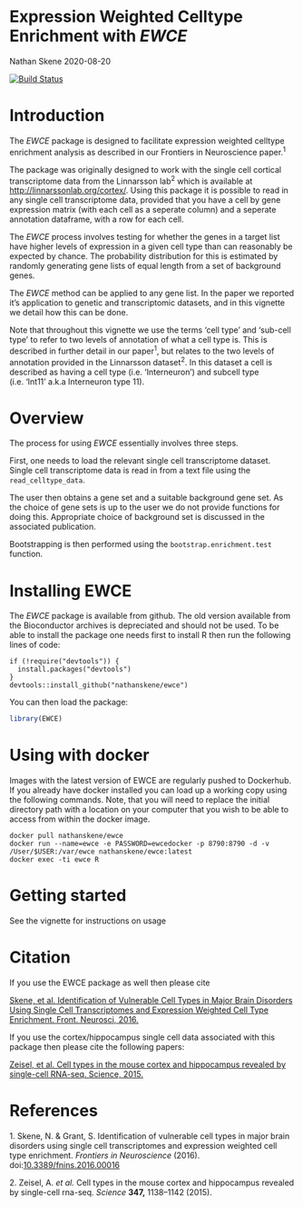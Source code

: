 Expression Weighted Celltype Enrichment with *EWCE*
================
Nathan Skene
2020-08-20

<!-- Readme.md is generated from Readme.Rmd. Please edit that file -->

<!-- badges: start -->

[![Build
Status](https://travis-ci.org/NathanSkene/EWCE.svg?branch=master)](https://travis-ci.org/NathanSkene/EWCE)
<!-- badges: end -->

# Introduction

The *EWCE* package is designed to facilitate expression weighted
celltype enrichment analysis as described in our Frontiers in
Neuroscience paper.<sup>1</sup>

The package was originally designed to work with the single cell
cortical transcriptome data from the Linnarsson lab<sup>2</sup> which is
available at <http://linnarssonlab.org/cortex/>. Using this package it
is possible to read in any single cell transcriptome data, provided that
you have a cell by gene expression matrix (with each cell as a seperate
column) and a seperate annotation dataframe, with a row for each cell.

The *EWCE* process involves testing for whether the genes in a target
list have higher levels of expression in a given cell type than can
reasonably be expected by chance. The probability distribution for this
is estimated by randomly generating gene lists of equal length from a
set of background genes.

The *EWCE* method can be applied to any gene list. In the paper we
reported it’s application to genetic and transcriptomic datasets, and in
this vignette we detail how this can be done.

Note that throughout this vignette we use the terms ‘cell type’ and
‘sub-cell type’ to refer to two levels of annotation of what a cell
type is. This is described in further detail in our paper<sup>1</sup>,
but relates to the two levels of annotation provided in the Linnarsson
dataset<sup>2</sup>. In this dataset a cell is described as having a
cell type (i.e. ‘Interneuron’) and subcell type (i.e. ‘Int11’ a.k.a
Interneuron type 11).

# Overview

The process for using *EWCE* essentially involves three steps.

First, one needs to load the relevant single cell transcriptome dataset.
Single cell transcriptome data is read in from a text file using the
`read_celltype_data`.

The user then obtains a gene set and a suitable background gene set. As
the choice of gene sets is up to the user we do not provide functions
for doing this. Appropriate choice of background set is discussed in the
associated publication.

Bootstrapping is then performed using the `bootstrap.enrichment.test`
function.

# Installing EWCE

The *EWCE* package is available from github. The old version available
from the Bioconductor archives is depreciated and should not be used. To
be able to install the package one needs first to install R then run the
following lines of code:

    if (!require("devtools")) {
      install.packages("devtools")
    }
    devtools::install_github("nathanskene/ewce")

You can then load the package:

``` r
library(EWCE)
```

# Using with docker

Images with the latest version of EWCE are regularly pushed to
Dockerhub. If you already have docker installed you can load up a
working copy using the following commands. Note, that you will need to
replace the initial directory path with a location on your computer that
you wish to be able to access from within the docker image.

    docker pull nathanskene/ewce
    docker run --name=ewce -e PASSWORD=ewcedocker -p 8790:8790 -d -v /User/$USER:/var/ewce nathanskene/ewce:latest
    docker exec -ti ewce R

# Getting started

See the vignette for instructions on usage

# Citation

If you use the EWCE package as well then please cite

[Skene, et al. Identification of Vulnerable Cell Types in Major Brain
Disorders Using Single Cell Transcriptomes and Expression Weighted Cell
Type Enrichment. Front. Neurosci,
2016.](https://www.frontiersin.org/articles/10.3389/fnins.2016.00016/full)

If you use the cortex/hippocampus single cell data associated with this
package then please cite the following papers:

[Zeisel, et al. Cell types in the mouse cortex and hippocampus revealed
by single-cell RNA-seq. Science,
2015.](http://www.sciencemag.org/content/early/2015/02/18/science.aaa1934.abstract)

# References

<div id="refs" class="references">

<div id="ref-skene_2016">

1\. Skene, N. & Grant, S. Identification of vulnerable cell types in
major brain disorders using single cell transcriptomes and expression
weighted cell type enrichment. *Frontiers in Neuroscience* (2016).
doi:[10.3389/fnins.2016.00016](https://doi.org/10.3389/fnins.2016.00016)

</div>

<div id="ref-zeisel2015cell">

2\. Zeisel, A. *et al.* Cell types in the mouse cortex and hippocampus
revealed by single-cell rna-seq. *Science* **347,** 1138–1142 (2015).

</div>

</div>
